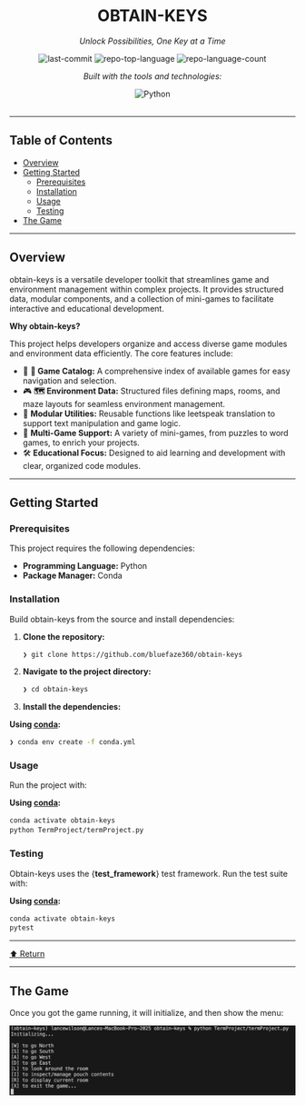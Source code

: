 
<div id="top">

<!-- HEADER STYLE: CLASSIC -->
<div align="center">


# OBTAIN-KEYS

<em>Unlock Possibilities, One Key at a Time</em>

<!-- BADGES -->
<img src="https://img.shields.io/github/last-commit/bluefaze360/obtain-keys?style=flat&logo=git&logoColor=white&color=0080ff" alt="last-commit">
<img src="https://img.shields.io/github/languages/top/bluefaze360/obtain-keys?style=flat&color=0080ff" alt="repo-top-language">
<img src="https://img.shields.io/github/languages/count/bluefaze360/obtain-keys?style=flat&color=0080ff" alt="repo-language-count">

<em>Built with the tools and technologies:</em>

<img src="https://img.shields.io/badge/Python-3776AB.svg?style=flat&logo=Python&logoColor=white" alt="Python">

</div>
<br>

---

## Table of Contents

- [Overview](#overview)
- [Getting Started](#getting-started)
    - [Prerequisites](#prerequisites)
    - [Installation](#installation)
    - [Usage](#usage)
    - [Testing](#testing)
- [The Game](#the-game)

---

## Overview

obtain-keys is a versatile developer toolkit that streamlines game and environment management within complex projects. It provides structured data, modular components, and a collection of mini-games to facilitate interactive and educational development.

**Why obtain-keys?**

This project helps developers organize and access diverse game modules and environment data efficiently. The core features include:

- 🧩 **🔑 Game Catalog:** A comprehensive index of available games for easy navigation and selection.
- 🎮 **🗺️ Environment Data:** Structured files defining maps, rooms, and maze layouts for seamless environment management.
- 🧠 **Modular Utilities:** Reusable functions like leetspeak translation to support text manipulation and game logic.
- 🚀 **Multi-Game Support:** A variety of mini-games, from puzzles to word games, to enrich your projects.
- 🛠️ **Educational Focus:** Designed to aid learning and development with clear, organized code modules.

---

## Getting Started

### Prerequisites

This project requires the following dependencies:

- **Programming Language:** Python
- **Package Manager:** Conda

### Installation

Build obtain-keys from the source and install dependencies:

1. **Clone the repository:**

    ```sh
    ❯ git clone https://github.com/bluefaze360/obtain-keys
    ```

2. **Navigate to the project directory:**

    ```sh
    ❯ cd obtain-keys
    ```

3. **Install the dependencies:**

**Using [conda](https://docs.conda.io/):**

```sh
❯ conda env create -f conda.yml
```

### Usage

Run the project with:

**Using [conda](https://docs.conda.io/):**

```sh
conda activate obtain-keys
python TermProject/termProject.py
```

### Testing

Obtain-keys uses the {__test_framework__} test framework. Run the test suite with:

**Using [conda](https://docs.conda.io/):**

```sh
conda activate obtain-keys
pytest
```

---

<div align="left"><a href="#top">⬆ Return</a></div>

---

## The Game

Once you got the game running, it will initialize, and then show the menu:

![Here](https://github.com/bluefaze360/obtain-keys/blob/main/Images/init.png?raw=true)


